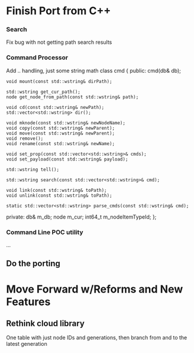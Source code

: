 # Finish Port from C++

### Search
Fix bug with not getting path search results

### Command Processor
Add .. handling, just some string math
class cmd
{
public:
    cmd(db& db);

    void mount(const std::wstring& dirPath);

    std::wstring get_cur_path();
    node get_node_from_path(const std::wstring& path);

    void cd(const std::wstring& newPath);
    std::vector<std::wstring> dir();

    void mknode(const std::wstring& newNodeName);
    void copy(const std::wstring& newParent);
    void move(const std::wstring& newParent);
    void remove();
    void rename(const std::wstring& newName);

    void set_prop(const std::vector<std::wstring>& cmds);
    void set_payload(const std::wstring& payload);

    std::wstring tell();

    std::wstring search(const std::vector<std::wstring>& cmd);

    void link(const std::wstring& toPath);
    void unlink(const std::wstring& toPath);

    static std::vector<std::wstring> parse_cmds(const std::wstring& cmd);

private:
    db& m_db;
    node m_cur;
    int64_t m_nodeItemTypeId;
};

### Command Line POC utility
...

## Do the porting

# Move Forward w/Reforms and New Features
## Rethink cloud library
One table with just node IDs and generations, then branch from and to the latest generation
